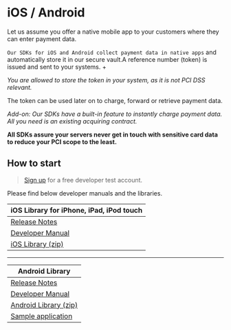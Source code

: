 # iOS / Android

Let us assume you offer a native mobile app to your customers where they can enter payment data.

`Our SDKs for iOS and Android collect payment data in native apps` and automatically store it in our secure vault.A reference number (token) is issued and sent to your systems. +

*You are allowed to store the token in your system, as it is not PCI DSS relevant.*

The token can be used later on to charge, forward or retrieve payment data.

*Add-on: Our SDKs have a built-in feature to instantly charge payment data. All you need is an existing acquiring contract.*

**All SDKs assure your servers never get in touch with sensitive card data to reduce your PCI scope to the least.**

## How to start

> [Sign up](signup) for a free developer test account.

Please find below developer manuals and the libraries. 

| iOS Library for iPhone, iPad, iPod touch |
| -- |
| [Release Notes](https://pilot.datatrans.biz/showcase/doc/iOS_Release_Notes.pdf) |
| [Developer Manual](https://pilot.datatrans.biz/showcase/doc/iOS_Developers_Manual.pdf) |
| [iOS Library (zip)](https://pilot.datatrans.biz/showcase/doc/iOS_Library.zip) |



---



| Android Library |
| -- |
| [Release Notes](https://pilot.datatrans.biz/showcase/doc/Android_Release_Notes.pdf) |
| [Developer Manual](https://pilot.datatrans.biz/showcase/doc/Android_Developers_Manual.pdf) |
| [Android Library (zip)](https://pilot.datatrans.biz/showcase/doc/Android_Library.zip) |
| [Sample application](https://github.com/datatrans/android-sample-app) |